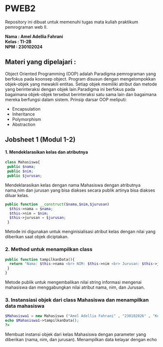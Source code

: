 # PWEB2
Repository ini dibuat untuk memenuhi tugas mata kuliah praktikum pemrograman web II.

**Nama   : Amel Adellia Fahrani  
Kelas    : TI-2B  
NPM      : 230102024**

## Materi yang dipelajari :
Object Oriented Programming (OOP) adalah Paradigma pemrograman yang berfokus pada koonsep object. Program disusun dengan mengelompokkan objek-objek yang mewakili entitas. Setiap objek memiliki atribut dan metode yang berinteraksi dengan objek lain.Paradigma ini berfokus pada bagaimana objek-objek tersebut berinteraksi satu sama lain dan bagaimana mereka berfungsi dalam sistem. Prinsip darsar OOP meliputi:
- Encapsulation 
- Inheritance
- Polymorphism
- Abstraction
## Jobsheet 1 (Modul 1-2)
#### 1. Mendeklarasikan kelas dan atributnya
```php
class Mahasiswa{
 public $nama;
 public $nim;
 public $jurusan;
```
Mendeklarasikan kelas dengan nama Mahasiswa dengan atributnya nama,nim dan jurusan yang bisa diakses secara publik artinya bisa diakses diluar kelas.
```php
public function __construct($nama,$nim,$jurusan)
  $this->nama = $nama;
  $this->nim = $nim;
  $this->jurusan = $jurusan;
 }
```
 Metode ini digunakan untuk menginisialisasi atribut kelas dengan nilai yang diberikan saat objek diciptakan.
### 2. Method untuk menampilkan class
```php
public function tampilkanData(){
  return "Nama: $this->nama <br> NIM: $this->nim <br> Jurusan: $this->jurusan";
 }
}
```
Metode publik untuk mengembalikan nilai string informasi mengenai mahasiswa dan menggabungkan nilai atribut nama, nim, dan Jurusan.
### 3. Instansiasi objek dari class Mahasiswa dan menampilkan data mahasiswa
```php
$Mahasiswa1 = new Mahasiswa ("Amel Adellia Fahrani" , "230102026" , "Komputer dan Bisnis");
echo $Mahasiswa1->tampilkanData();
?>
```
Membuat instansi objek dari kelas Mahasiswa dengan parameter yang diberikan (nama, nim, dan jurusan). Menampilkan data kelayar dengan echo

